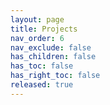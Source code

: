 ```yaml
---
layout: page
title: Projects
nav_order: 6
nav_exclude: false
has_children: false
has_toc: false
has_right_toc: false
released: true
---
```


<!-- TODO -->
